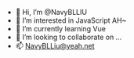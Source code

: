 - 👋 Hi, I’m @NavyBLLIU
- 👀 I’m interested in JavaScript AH~
- 🌱 I’m currently learning Vue
- 💞️ I’m looking to collaborate on ...
- 📫 NavyBLLiu@yeah.net

<!---
NavyBLLIU/NavyBLLIU is a ✨ special ✨ repository because its `README.md` (this file) appears on your GitHub profile.
You can click the Preview link to take a look at your changes.
--->
